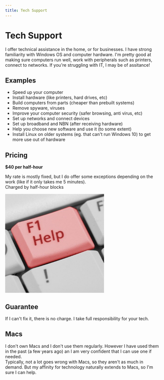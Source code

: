 ```yaml
---
title: Tech Support
---
```

# Tech Support
I offer technical assistance in the home, or for businesses. I have strong familiarity with Windows OS and computer hardware. I'm pretty good at making sure computers run well, work with peripherals such as printers, connect to networks. If you're struggling with IT, I may be of assitance!

## Examples
* Speed up your computer
* Install hardware (like printers, hard drives, etc)
* Build computers from parts (cheaper than prebuilt systems)
* Remove spyware, viruses
* Improve your computer security (safer browsing, anti virus, etc)
* Set up networks and connect devices
* Set up broadband and NBN (after receiving hardware)
* Help you choose new software and use it (to some extent)
* Install Linux on older systems (eg. that can't run Windows 10) to get more use out of hardware

## Pricing
**$40 per half-hour**  

My rate is mostly fixed, but I do offer some exceptions depending on the work (like if it only takes me 5 minutes).  
Charged by half-hour blocks 

![](tech_support.png)

## Guarantee
If I can't fix it, there is no charge. I take full responsibility for your tech.

## Macs
I don't own Macs and I don't use them regularly. However I have used them in the past (a few years ago) an I am very confident that I can use one if needed.  
Typically, not a lot goes wrong with Macs, so they aren't as much in demand. But my affinity for technology naturally extends to Macs, so I'm sure I can help.